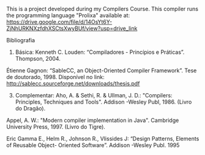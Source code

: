 This is a project developed during my Compilers Course. 
This compiler runs the programming language "Prolixa" available at: https://drive.google.com/file/d/14OsYt6Y-ZjNhURKNXzfdhXSCtsXwyBUf/view?usp=drive_link

Bibliografia
1. Básica:
Kenneth C. Louden: “Compiladores - Princípios e Práticas”. Thompson, 2004.

Étienne Gagnon: “SableCC, an Object-Oriented Compiler Framework”. Tese de doutorado, 1998.
Disponível no link: http://sablecc.sourceforge.net/downloads/thesis.pdf

3. Complementar:
Aho, A. & Sethi, R. & Ullman, J. D.: "Compilers: Principles, Techniques and Tools". Addison -Wesley
Publ, 1986. (Livro do Dragão).

Appel, A. W.: "Modern compiler implementation in Java". Cambridge University Press, 1997. (Livro do
Tigre).

Eric Gamma E., Helm R., Johnson R., Vlissides J: “Design Patterns, Elements of Reusable Object-
Oriented Software”. Addison -Wesley Publ. 1995
